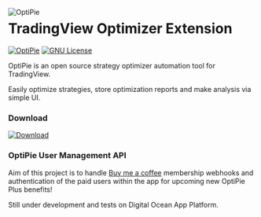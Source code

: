 <p align="left">
  <a href="https://optipie.app">
      <img src="https://github.com/OptiPie/tradingview-optimizer-extension/blob/main/images/optipie_app_logo_lshift2.png" alt="OptiPie" title="OptiPie" align="left"  />
  </a>
  <h1>TradingView Optimizer Extension   </h1>
</p>

[![OptiPie][optipie-badge]][optipie-url]
[![GNU License][license-badge]][license-url]

OptiPie is an open source strategy optimizer automation tool for TradingView. 

Easily optimize strategies, store optimization reports and make analysis via simple UI.

### Download

[![Download][chrome-store-badge]][chrome-store-url] 

### OptiPie User Management API

Aim of this project is to handle [Buy me a coffee][buymeacoffee-url] membership webhooks and authentication of the paid users within the app for upcoming new OptiPie Plus benefits!

Still under development and tests on Digital Ocean App Platform. 


<!-- MARKDOWN LINKS & IMAGES -->
<!-- https://www.markdownguide.org/basic-syntax/#reference-style-links -->

[license-badge]: https://img.shields.io/badge/License-GPL--3.0-blue?style=flat-square
[license-url]: https://www.gnu.org/licenses/gpl-3.0.html
[optipie-badge]: https://img.shields.io/badge/OptiPie-Official-brightgreen
[optipie-url]: https://optipie.app
[chrome-store-badge]: https://img.shields.io/chrome-web-store/v/fdndgpohalkoklpaopahkblpomlhmifm?label=CHROME%20STORE%20DOWNLOAD&style=for-the-badge&logo=googlechrome
[chrome-store-url]: https://chrome.google.com/webstore/detail/optipie-tradingview-optim/fdndgpohalkoklpaopahkblpomlhmifm
[buymeacoffee-url]: https://www.buymeacoffee.com/optipieapp
